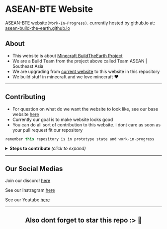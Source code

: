 # ASEAN-BTE Website
ASEAN-BTE website`(Work-In-Progress)`. currently hosted by github.io at: [asean-build-the-earth.github.io](https://asean-build-the-earth.github.io/AseanBTE-Website/)

## About
- This website is about [Minecraft BuildTheEarth Project](https://www.buildtheearth.net/)
- We are a Build Team from the project above called Team ASEAN | Southeast Asia
- We are upgrading from [current website](https://buildtheearth.net/bte-asean) to this website in this repository
- We build stuff in minecraft and we love minecraft :heart:

---

## Contributing
- For question on what do we want the website to look like, see our base website  [here](https://buildtheearth.net/bte-asean)
- Currently our goal is to make website looks good
- You can do all sort of contribution to this website. i dont care as soon as your pull request fit our repository
 ```java
 remember this repository is in prototype state and work-in-progress
 ```
 <details><summary><b>Steps to contribute </b><i>(click to expand)</i></summary>
  
> - Fork this repository and you'll have this repo in your own GitHub but duplicated
> - Clone the code to your local desktop (either by [github desktop](https://github.com/ASEAN-Build-The-Earth/Merlion#readme) or [manual clone](https://git-scm.com/docs/git-clone))
> - do edit and add anything you want to the website  
>   -  you can open the main [index.html](https://github.com/ASEAN-Build-The-Earth/AseanBTE-Website/blob/main/index.html) to see your progress in your local workspace
> - after you are fine with the edit. Create a pull request and compare it to the main with your forked repository here.
> - PLEASE check all you typo and code error before creating a pull request
> - wait for us to review your code and accept your pull request! 😊
  </details>
 
---

## Our Social Medias

Join our discord! [here](https://discord.com/invite/tat2uggfeX)

See our Instragram [here](https://www.instagram.com/bte.asean/)

See our Youtube [here](https://www.youtube.com/channel/UCXgXXpOh3xyuNj7PRz_tDwQ)

---
<h2 align="center">
    <p>
        Also dont forget to star this repo :> 🌟
    </p>
</h2>

